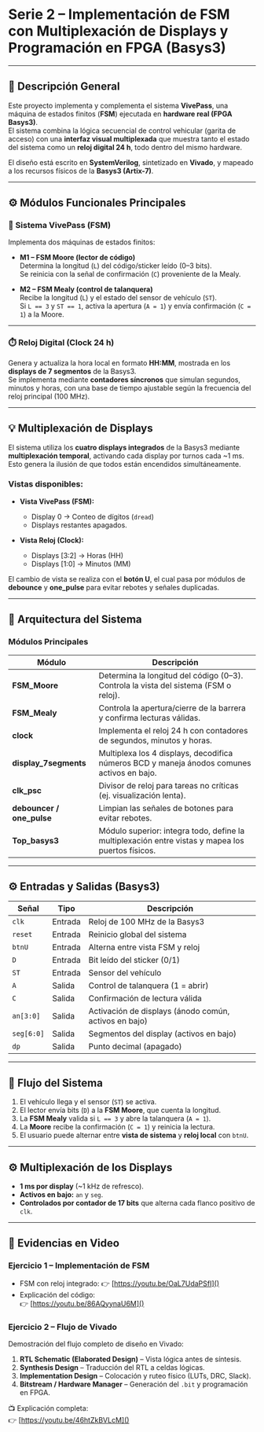 # Serie 2 – Implementación de FSM con Multiplexación de Displays y Programación en FPGA (Basys3)

---

## 🧠 Descripción General

Este proyecto implementa y complementa el sistema **VivePass**, una máquina de estados finitos (**FSM**) ejecutada en **hardware real (FPGA Basys3)**.  
El sistema combina la lógica secuencial de control vehicular (garita de acceso) con una **interfaz visual multiplexada** que muestra tanto el estado del sistema como un **reloj digital 24 h**, todo dentro del mismo hardware.

El diseño está escrito en **SystemVerilog**, sintetizado en **Vivado**, y mapeado a los recursos físicos de la **Basys3 (Artix-7)**.

---

## ⚙️ Módulos Funcionales Principales

### 🧩 Sistema VivePass (FSM)
Implementa dos máquinas de estados finitos:

- **M1 – FSM Moore (lector de código)**  
  Determina la longitud (`L`) del código/sticker leído (0–3 bits).  
  Se reinicia con la señal de confirmación (`C`) proveniente de la Mealy.

- **M2 – FSM Mealy (control de talanquera)**  
  Recibe la longitud (`L`) y el estado del sensor de vehículo (`ST`).  
  Si `L == 3` y `ST == 1`, activa la apertura (`A = 1`) y envía confirmación (`C = 1`) a la Moore.

---

### ⏱️ Reloj Digital (Clock 24 h)
Genera y actualiza la hora local en formato **HH:MM**, mostrada en los **displays de 7 segmentos** de la Basys3.  
Se implementa mediante **contadores síncronos** que simulan segundos, minutos y horas, con una base de tiempo ajustable según la frecuencia del reloj principal (100 MHz).

---

## 💡 Multiplexación de Displays

El sistema utiliza los **cuatro displays integrados** de la Basys3 mediante **multiplexación temporal**, activando cada display por turnos cada ~1 ms.  
Esto genera la ilusión de que todos están encendidos simultáneamente.

### Vistas disponibles:
- **Vista VivePass (FSM):**
  - Display 0 → Conteo de dígitos (`dread`)
  - Displays restantes apagados.

- **Vista Reloj (Clock):**
  - Displays [3:2] → Horas (HH)
  - Displays [1:0] → Minutos (MM)

El cambio de vista se realiza con el **botón U**, el cual pasa por módulos de **debounce** y **one_pulse** para evitar rebotes y señales duplicadas.

---

## 🔩 Arquitectura del Sistema

### Módulos Principales

| Módulo | Descripción |
|---------|--------------|
| **FSM_Moore** | Determina la longitud del código (0–3). Controla la vista del sistema (FSM o reloj). |
| **FSM_Mealy** | Controla la apertura/cierre de la barrera y confirma lecturas válidas. |
| **clock** | Implementa el reloj 24 h con contadores de segundos, minutos y horas. |
| **display_7segments** | Multiplexa los 4 displays, decodifica números BCD y maneja ánodos comunes activos en bajo. |
| **clk_psc** | Divisor de reloj para tareas no críticas (ej. visualización lenta). |
| **debouncer / one_pulse** | Limpian las señales de botones para evitar rebotes. |
| **Top_basys3** | Módulo superior: integra todo, define la multiplexación entre vistas y mapea los puertos físicos. |

---

## ⚙️ Entradas y Salidas (Basys3)

| Señal | Tipo | Descripción |
|-------|------|--------------|
| `clk` | Entrada | Reloj de 100 MHz de la Basys3 |
| `reset` | Entrada | Reinicio global del sistema |
| `btnU` | Entrada | Alterna entre vista FSM y reloj |
| `D` | Entrada | Bit leído del sticker (0/1) |
| `ST` | Entrada | Sensor del vehículo |
| `A` | Salida | Control de talanquera (1 = abrir) |
| `C` | Salida | Confirmación de lectura válida |
| `an[3:0]` | Salida | Activación de displays (ánodo común, activos en bajo) |
| `seg[6:0]` | Salida | Segmentos del display (activos en bajo) |
| `dp` | Salida | Punto decimal (apagado) |

---

## 🧭 Flujo del Sistema

1. El vehículo llega y el sensor (`ST`) se activa.  
2. El lector envía bits (`D`) a la **FSM Moore**, que cuenta la longitud.  
3. La **FSM Mealy** valida si `L == 3` y abre la talanquera (`A = 1`).  
4. La **Moore** recibe la confirmación (`C = 1`) y reinicia la lectura.  
5. El usuario puede alternar entre **vista de sistema** y **reloj local** con `btnU`.

---

## ⚙️ Multiplexación de los Displays

- **1 ms por display** (~1 kHz de refresco).  
- **Activos en bajo:** `an` y `seg`.  
- **Controlados por contador de 17 bits** que alterna cada flanco positivo de `clk`.

---

## 🎥 Evidencias en Video

### Ejercicio 1 – Implementación de FSM
- FSM con reloj integrado:
  👉 [https://youtu.be/OaL7UdaPSfI]()  
- Explicación del código:  
  👉 [https://youtu.be/86AQyynaU6M]()

### Ejercicio 2 – Flujo de Vivado
Demostración del flujo completo de diseño en Vivado:
1. **RTL Schematic (Elaborated Design)** – Vista lógica antes de síntesis.  
2. **Synthesis Design** – Traducción del RTL a celdas lógicas.  
3. **Implementation Design** – Colocación y ruteo físico (LUTs, DRC, Slack).  
4. **Bitstream / Hardware Manager** – Generación del `.bit` y programación en FPGA.

📺 Explicación completa:  
👉 [https://youtu.be/46htZkBVLcM]()





